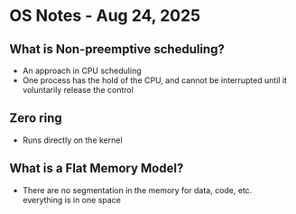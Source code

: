 # OS Notes - Aug 24, 2025

## What is Non-preemptive scheduling?

- An approach in CPU scheduling
- One process has the hold of the CPU, and cannot be interrupted until it voluntarily release the control

## Zero ring

- Runs directly on the kernel

## What is a Flat Memory Model?

- There are no segmentation in the memory for data, code, etc. everything is in one space
